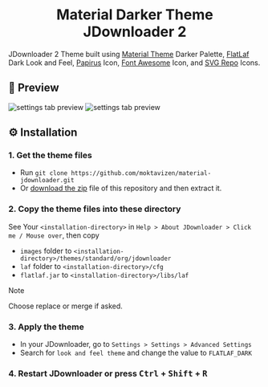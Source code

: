 <h1 align="center">Material Darker Theme <br> JDownloader 2</h1> 

JDownloader 2 Theme built using [Material Theme](https://github.com/material-theme/vsc-material-theme) Darker Palette, [FlatLaf](https://github.com/JFormDesigner/FlatLaf) Dark Look and Feel, [Papirus](https://github.com/PapirusDevelopmentTeam/papirus-icon-theme) Icon, [Font Awesome](https://fontawesome.com/) Icon, and [SVG Repo](https://www.svgrepo.com/) Icons.

## 🎨 Preview

![settings tab preview](assets/downloads-tab.png)
![settings tab preview](assets/settings-tab.png)

## ⚙️ Installation

### 1. Get the theme files

- Run `git clone https://github.com/moktavizen/material-jdownloader.git` 
- Or [download the zip](https://github.com/moktavizen/material-darker-jdownloader/archive/master.zip) file of this repository and then extract it.

### 2. Copy the theme files into these directory

See Your `<installation-directory>` in `Help > About JDownloader > Click me / Mouse over`, then copy

- `images` folder to `<installation-directory>/themes/standard/org/jdownloader`
- `laf` folder to `<installation-directory>/cfg`
- `flatlaf.jar` to `<installation-directory>/libs/laf`

> [!NOTE] 
> Choose replace or merge if asked.

### 3. Apply the theme

- In your JDownloader, go to `Settings > Settings > Advanced Settings`
- Search for `look and feel theme` and change the value to `FLATLAF_DARK`

### 4. Restart JDownloader or press <kbd>Ctrl</kbd> + <kbd>Shift</kbd> + <kbd>R</kbd>
